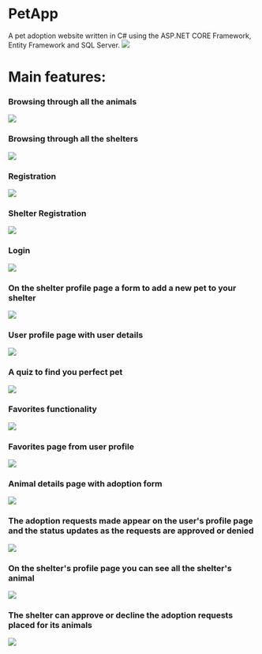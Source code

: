 # PetApp
A pet adoption website written in C# using the ASP.NET CORE Framework, Entity Framework and SQL Server.
![](imgForREADME/homepage.gif)
# Main features:

### Browsing through all the animals

![](imgForREADME/animals.png)

### Browsing through all the shelters

![](imgForREADME/shelters.png)

### Registration

![](imgForREADME/register.gif)

### Shelter Registration

![](imgForREADME/register_shelter.jpg)

### Login

![](imgForREADME/login.png)

### On the shelter profile page a form to add a new pet to your shelter

![](imgForREADME/add_pet.gif)

### User profile page with user details

![](imgForREADME/user_details.png)

### A quiz to find you perfect pet

![](imgForREADME/quiz.gif)

### Favorites functionality

![](imgForREADME/favorite.gif)

### Favorites page from user profile

![](imgForREADME/favorites_page.gif)

### Animal details page with adoption form

![](imgForREADME/adoption_form.gif)

### The adoption requests made appear on the user's profile page and the status updates as the requests are approved or denied

![](imgForREADME/requests.gif)

### On the shelter's profile page you can see all the shelter's animal

![](imgForREADME/animals_from_shelter.png)

### The shelter can approve or decline the adoption requests placed for its animals

![](imgForREADME/adoption_requests.gif)

